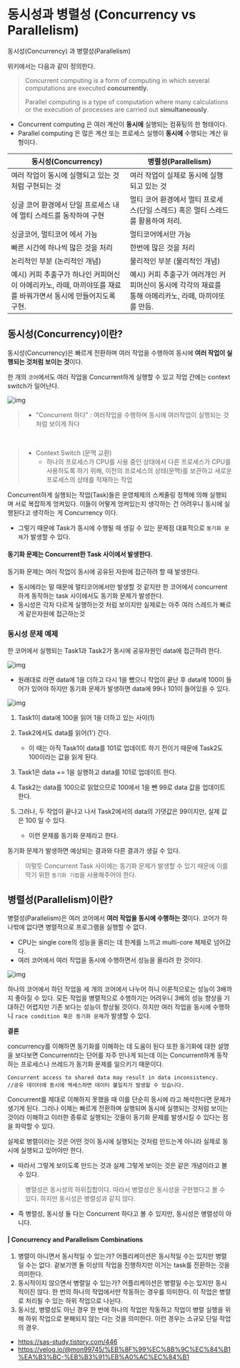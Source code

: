 # 동시성과 병렬성 (Concurrency vs Parallelism)



 동시성(Concurrency) 과 병렬성(Parallelism)



위키에서는 다음과 같이 정의한다.

> Concurrent computing is a form of computing in which several computations are executed **concurrently.**
>
> Parallel computing is a type of computation where many calculations or the execution of processes are carried out **simultaneously**.

- Concurrent computing 은 여러 계산이 **동시에** 실행되는 컴퓨팅의 한 형태이다.
- Parallel computing 은 많은 계산 또는 프로세스 실행이 **동시에** 수행되는 계산 유형이다.



| **동시성(Concurrency)**                                      | **병렬성(Parallelism)**                                      |
| ------------------------------------------------------------ | ------------------------------------------------------------ |
| 여러 작업이 동시에 실행되고 있는 것처럼 구현되는 것          | 여러 작업이 실제로 동시에 실행되고 있는 것                   |
| 싱글 코어 환경에서 단일 프로세스 내에 멀티 스레드를 동작하여 구현 | 멀티 코어 환경에서 멀티 프로세스(단일 스레드) 혹은 멀티 스레드를 활용하여 처리. |
| 싱글코어, 멀티코어 에서 가능                                 | 멀티코어에서만 가능                                          |
| 빠른 시간에 하나씩 많은 것을 처리                            | 한번에 많은 것을 처리                                        |
| 논리적인 부분 (논리적인 개념)                                | 물리적인 부분 (물리적인 개념)                                |
| 예시) 커피 추출구가 하나인 커피머신이 아메리카노, 라떼, 마끼야또를 재료를 바꿔가면서 동시에 만들어지도록 구현. | 예시) 커피 추출구가 여러개인 커피머신이 동시에 각각의 재료를 통해 아메리카노, 라떼, 마끼야또를 만듬. |



## 동시성(Concurrency)이란?

동시성(Concurrency)은 빠르게 전환하며 여러 작업을 수행하여 동시에 **여러 작업이 실행되는 것처럼 보이는 것**이다.

 한 개의 `코어`에서도 여러 작업을 Concurrent하게 실행할 수 있고 작업 간에는 context switch가 일어난다.

![img](https://velog.velcdn.com/images/mon99745/post/88b8a5b8-983e-424e-add1-c566dff9c24d/image.png)

> * "Concurrent 하다" : 여러작업을 수행하며 동시에 여러작업이 실행되는 것처럼 보이게 하다

<br>

> * Context Switch (문맥 교환)
>   * 하나의 프로세스가 CPU를 사용 중인 상태에서 다른 프로세스가 CPU를 사용하도록 하기 위해, 이전의 프로세스의 상태(문맥)를 보관하고 새로운 프로세스의 상태를 적재하는 작업



Concurrent하게 실행되는 작업(Task)들은 운영체제의 스케줄링 정책에 의해 실행되며 서로 복잡하게 엉켜있다. 이들이 어떻게 엉켜있는지 생각하는 건 어려우니 동시에 실행된다고 생각하는 게 Concurrency 이다.

* 그렇기 때문에 Task가 동시에 수행될 때 생길 수 있는 문제점 대표적으로 `동기화 문제`가 발생할 수 있다.



#### 동기화 문제는 Concurrent한 Task 사이에서 발생한다.

동기화 문제는 여러 작업이 동시에 공유된 자원에 접근하려 할 때 발생한다. 

* 동시에라는 말 때문에 멀티코어에서만 발생할 것 같지만 한 코어에서 concurrent하게 동작하는 task 사이에서도 동기화 문제가 발생한다.
* 동시성은 각자 다르게 실행하는것 처럼 보이지만 실제로는 아주 여러 스레드가 빠르게 같은자원에 접근하는것 



### 동시성 문제 예제

한 코어에서 실행되는 Task1과 Task2가 동시에 공유자원인 data에 접근하려 한다.

![img](https://velog.velcdn.com/images/mon99745/post/4f9b21e6-ef9a-4978-a837-ae7170d1cead/image.png)

* 원래대로 라면 data에 1을 더하고 다시 1을 뺐으니 작업이 끝난 후 data에 100이 들어가 있어야 하지만 동기화 문제가 발생하면 data에 99나 101이 들어있을 수 있다.

![img](https://velog.velcdn.com/images/mon99745/post/e684131e-4b5e-4e1c-a572-18b472b58f71/image.png)

1. Task1이 data에 100을 읽어 1을 더하고 있는 사이(1) 

2. Task2에서도 data를 읽어(1') 간다. 
   * 이 때는 아직 Task1이 data를 101로 업데이트 하기 전이기 때문에 Task2도 100이라는 값을 읽게 된다.

3. Task1은 data += 1을 실행하고 data를 101로 업데이트 한다. 
4. Task2는 data를 100으로 읽었으므로 100에서 1을 뺀 99로 data 값을 업데이트 한다.

5. 그러나, 두 작업이 끝나고 나서 Task2에서의 data의 기댓값은 99이지만, 실제 값은 100 일 수 있다.
   * 이런 문제를 동기화 문제라고 한다. 



동기화 문제가 발생하면 예상되는 결과와 다른 결과가 생길 수 있다.



>  이렇듯 Concurrent Task 사이에는 동기화 문제가 발생할 수 있기 때문에 이를 막기 위한 `동기화 기법`을 사용해주어야 한다.



## 병렬성(Parallelism)이란?

병렬성(Parallelism)은 여러 코어에서 **여러 작업을 동시에 수행하는 것**이다. 코어가 하나밖에 없다면 병렬적으로 프로그램을 실행할 수 없다.

* CPU는 single core의 성능을 올리는 데 한계를 느끼고 multi-core 체제로 넘어갔다. 
* 여러 코어에서 여러 작업을 동시에 수행하면서 성능을 올리려 한 것이다.

![img](https://velog.velcdn.com/images/mon99745/post/96883f12-3e3e-4afd-b1f4-6a35a36d3afb/image.png)

하나의 코어에서 하던 작업을 세 개의 코어에서 나누어 하니 이론적으로는 성능이 3배까지 좋아질 수 있다. 모든 작업을 병렬적으로 수행하기는 어려우니 3배의 성능 향상을 기대하긴 어렵지만 기존 보다는 성능이 향상될 것이다. 하지만 여러 작업을 동시에 수행하니 `race condition 혹은 동기화 문제`가 발생할 수 있다.



**결론**

concurrency를 이해하면 동기화를 이해하는 데 도움이 된다 또한 동기화에 대한 설명을 보다보면 Concurrent라는 단어를 자주 만나게 되는데 이는 Concurrent하게 동작하는 프로세스나 쓰레드가 동기화 문제를 일으키기 때문이다.

```null
Concurrent access to shared data may result in data inconsistency.
//공유 데이터에 동시에 액세스하면 데이터 불일치가 발생할 수 있습니다.
```

Concurrent를 제대로 이해하지 못했을 때 이를 단순히 동시에 라고 해석한다면 문제가 생기게 된다. 그러나 이제는 빠르게 전환하며 실행되며 동시에 실행되는 것처럼 보이는 것이라 이해하고 이러한 종류로 실행되는 것들이 동기화 문제를 발생시킬 수 있다는 점을 파악할 수 있다.



실제로 병렬이라는 것은 어떤 것이 동시에 실행되는 것처럼 만드는게 아니라 실제로 동시에 실행되고 있어야만 한다.

* 따라서 그렇게 보이도록 만드는 것과 실제 그렇게 보이는 것은 같은 개념이라고 볼 수 있다.

> 병렬성은 동시성의 하위집합이다. 따라서 병렬성은 동시성을 구현했다고 볼 수 있다. 하지만 동시성은 병렬성과 같지 않다.

* 즉 병렬성, 동시성 둘 다는 Concurrent 하다고 볼 수 있지만, 동시성은 병렬성이 아니다.



#### | Concurrency and Parallelism Combinations

1. 병렬이 아니면서 동시적일 수 있는가?
   어플리케이션은 동시적일 수는 있지만 병렬일 수는 없다. 겉보기엔 둘 이상의 작업을 진행하지만 이거는 task를 전환하는 것을 의미한다.
2. 동시적이지 않으면서 병렬일 수 있는가?
   어플리케이션은 병렬일 수는 있지만 동시적이진 않다. 한 번의 하나의 작업에서만 작동하는 경우를 의미한다. 이 작업은 병렬로 처리될 수 있는 하위 작업으로 나뉜다.
3. 동시성, 병렬성도 아닌 경우
   한 번에 하나의 작업만 작동하고 작업이 병렬 실행을 위해 하위 작업으로 분해되지 않는 다는 것을 의미한다. 이런 경우는 소규모 단일 작업의 경우.





* https://sas-study.tistory.com/446
* https://velog.io/@mon99745/%EB%8F%99%EC%8B%9C%EC%84%B1%EA%B3%BC-%EB%B3%91%EB%A0%AC%EC%84%B1